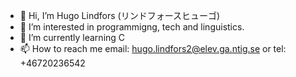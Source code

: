 - 👋 Hi, I’m Hugo Lindfors (リンドフォースヒューゴ)
- 👀 I’m interested in programmigng, tech and linguistics.
- 🌱 I’m currently learning C
- 📫 How to reach me email: hugo.lindfors2@elev.ga.ntig.se or tel: +46720236542

<!---
hugolindfors/hugolindfors is a ✨ special ✨ repository because its `README.md` (this file) appears on your GitHub profile.
You can click the Preview link to take a look at your changes.
--->

<!--- - 💞️ I’m looking to collaborate on ... --->

